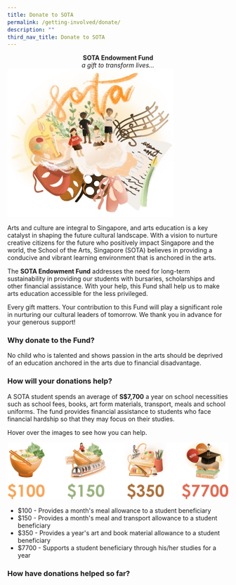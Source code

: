 ```yaml
---
title: Donate to SOTA
permalink: /getting-involved/donate/
description: ""
third_nav_title: Donate to SOTA
---
```

<center><b>SOTA Endowment Fund</b></center>

<center><i>a gift to transform lives...</i></center>

<img style="width:75%" src="/images/icon--sef.jpg">

Arts and culture are integral to Singapore, and arts education is a key catalyst in shaping the future cultural landscape. With a vision to nurture creative citizens for the future who positively impact Singapore and the world, the School of the Arts, Singapore (SOTA) believes in providing a conducive and vibrant learning environment that is anchored in the arts.  
  
The&nbsp;**SOTA Endowment Fund**&nbsp;addresses the need for long-term sustainability in providing our students with bursaries, scholarships and other financial assistance. With your help, this Fund shall help us to make arts education accessible for the less privileged.  
  
Every gift matters. Your contribution to this Fund will play a significant role in nurturing our cultural leaders of tomorrow. We thank you in advance for your generous support!

### Why donate to the Fund?

No child who is talented and shows passion in the arts should be deprived of an education anchored in the arts due to financial disadvantage.

### How will your donations help?

A SOTA student spends an average of&nbsp;**S$7,700**&nbsp;a year on school necessities such as school fees, books, art form materials, transport, meals and school uniforms. The fund provides financial assistance to students who face financial hardship so that they may focus on their studies.  
  
Hover over&nbsp;the images to see how you can help.


<img src="/images/donations.png">

<ul>
	<li>$100 -
Provides a month's meal allowance to a student beneficiary</li>
	<li>$150 -
Provides a month's meal and transport allowance to a student beneficiary</li>
	<li>$350 -
Provides a year's art and book material allowance to a student beneficiary</li>
	<li>$7700 -
Supports a student beneficiary through his/her studies for a year</li></ul>

### How have donations helped so far?

